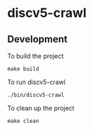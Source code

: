 # discv5-crawl

## Development

To build the project
```
make build
```

To run discv5-crawl
```
./bin/discv5-crawl
```

To clean up the project
```
make clean
```
